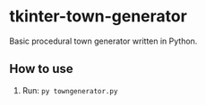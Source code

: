 # tkinter-town-generator

Basic procedural town generator written in Python.

## How to use

1. Run: `py towngenerator.py`
